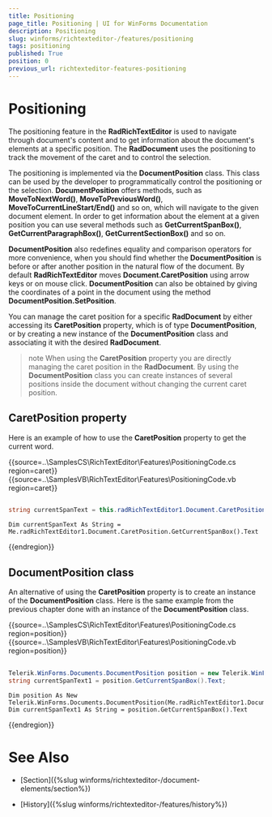 ```yaml
---
title: Positioning
page_title: Positioning | UI for WinForms Documentation
description: Positioning
slug: winforms/richtexteditor-/features/positioning
tags: positioning
published: True
position: 0
previous_url: richtexteditor-features-positioning
---
```


# Positioning

The positioning feature in the __RadRichTextEditor__ is used to navigate through document's content and to get information about  the document's elements at a specific position. The __RadDocument__ uses the positioning to track the movement of the caret and to control the selection.
      

The positioning is implemented via the __DocumentPosition__ class. This class can be used by the developer to programmatically control the positioning or the selection. __DocumentPosition__ offers methods, such as __MoveToNextWord()__, __MoveToPreviousWord()__, __MoveToCurrentLineStart/End()__ and so on, which will navigate to the given document element. In order to get information about the element at a given position you can use several methods such as __GetCurrentSpanBox()__, __GetCurrentParagraphBox()__, __GetCurrentSectionBox()__ and so on.
      

__DocumentPosition__ also redefines equality and comparison operators for more convenience, when you should find whether the  __DocumentPosition__ is before or after another position in the natural flow of the document. By default __RadRichTextEditor__ moves __Document.CaretPosition__ using arrow keys or on mouse click.   __DocumentPosition__ can also be obtained by giving the coordinates of a point in the document using the method __DocumentPosition.SetPosition__.
      

You can manage the caret position for a specific __RadDocument__ by either accessing its __CaretPosition__    property, which is of type __DocumentPosition__, or by creating a new instance of the __DocumentPosition__  class and associating it with the desired __RadDocument__.
      

>note When using the __CaretPosition__ property you are directly managing the caret position in the __RadDocument__. By using the __DocumentPosition__ class you can create instances of several positions inside the document without changing the current caret position.
>


## CaretPosition property

Here is an example of how to use the __CaretPosition__ property to get the current word.

{{source=..\SamplesCS\RichTextEditor\Features\PositioningCode.cs region=caret}} 
{{source=..\SamplesVB\RichTextEditor\Features\PositioningCode.vb region=caret}} 

````C#
            
string currentSpanText = this.radRichTextEditor1.Document.CaretPosition.GetCurrentSpanBox().Text;

````
````VB.NET
Dim currentSpanText As String = Me.radRichTextEditor1.Document.CaretPosition.GetCurrentSpanBox().Text

````

{{endregion}} 


## DocumentPosition class

An alternative of using the __CaretPosition__ property is to create an instance of the __DocumentPosition__ class. Here is the same example from the previous chapter done with an instance of the __DocumentPosition__ class.

{{source=..\SamplesCS\RichTextEditor\Features\PositioningCode.cs region=position}} 
{{source=..\SamplesVB\RichTextEditor\Features\PositioningCode.vb region=position}} 

````C#
        
Telerik.WinForms.Documents.DocumentPosition position = new Telerik.WinForms.Documents.DocumentPosition(this.radRichTextEditor1.Document);
string currentSpanText1 = position.GetCurrentSpanBox().Text;

````
````VB.NET
Dim position As New Telerik.WinForms.Documents.DocumentPosition(Me.radRichTextEditor1.Document)
Dim currentSpanText1 As String = position.GetCurrentSpanBox().Text

````

{{endregion}} 


# See Also

 * [Section]({%slug winforms/richtexteditor-/document-elements/section%})

 * [History]({%slug winforms/richtexteditor-/features/history%})
